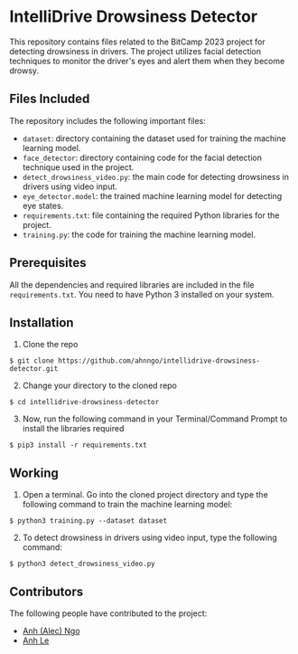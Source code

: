 # IntelliDrive Drowsiness Detector

This repository contains files related to the BitCamp 2023 project for detecting drowsiness in drivers. The project utilizes facial detection techniques to monitor the driver's eyes and alert them when they become drowsy.

## Files Included

The repository includes the following important files:

- `dataset`: directory containing the dataset used for training the machine learning model.
- `face_detector`: directory containing code for the facial detection technique used in the project.
- `detect_drowsiness_video.py`: the main code for detecting drowsiness in drivers using video input.
- `eye_detector.model`: the trained machine learning model for detecting eye states.
- `requirements.txt`: file containing the required Python libraries for the project.
- `training.py`: the code for training the machine learning model.

## Prerequisites

All the dependencies and required libraries are included in the file `requirements.txt`. You need to have Python 3 installed on your system.

## Installation

1. Clone the repo

```
$ git clone https://github.com/ahnngo/intellidrive-drowsiness-detector.git
```

2. Change your directory to the cloned repo 

```
$ cd intellidrive-drowsiness-detector
```

3. Now, run the following command in your Terminal/Command Prompt to install the libraries required

```
$ pip3 install -r requirements.txt
```

## Working

1. Open a terminal. Go into the cloned project directory and type the following command to train the machine learning model:

```
$ python3 training.py --dataset dataset
```

2. To detect drowsiness in drivers using video input, type the following command:

```
$ python3 detect_drowsiness_video.py
```

## Contributors

The following people have contributed to the project:

- [Anh (Alec) Ngo](https://github.com/ahnngo)
- [Anh Le](https://github.com/anhle1008)
